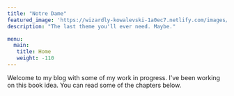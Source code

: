 ```yaml
---
title: "Notre Dame"
featured_image: 'https://wizardly-kowalevski-1a0ec7.netlify.com/images/gohugo-default-sample-hero-image.jpg'
description: "The last theme you'll ever need. Maybe."

menu:
  main:
   title: Home
   weight: -110
---
```

Welcome to my blog with some of my work in progress. I've been working on this book idea. You can read some of the chapters below.
